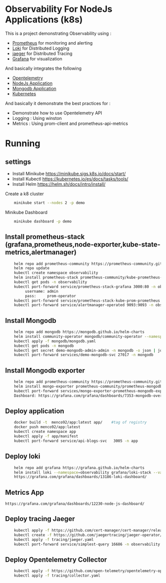 # Observability For NodeJs Applications (k8s) 

This is a project demonstrating Observability using :

* [Prometheus](https://prometheus.io/) for monitoring and alerting
* [Loki](https://grafana.com/oss/loki/) for Distributed Logging
* [jaeger](https://grafana.com/oss/tempo/) for Distributed Tracing
* [Grafana](https://grafana.com/) for visualization

And basically integrates the following

* [Opentelemetry](https://opentelemetry.io/)
* [NodeJs Application](https://nodejs.org/en/)
* [Mongodb Application](https://www.mongodb.com/docs/)
* [Kubernetes](https://kubernetes.io/es/docs/home/)


And basically it demonstrate the best practices for :

* Demonstrate how to use Opentelemetry API
* Logging : Using winston
* Metrics : Using prom-client and prometheus-api-metrics

# Running

## settings
* Install Minikube https://minikube.sigs.k8s.io/docs/start/
* Install Kubectl https://kubernetes.io/es/docs/tasks/tools/
* Install Helm https://helm.sh/docs/intro/install/ 

Create a k8 cluster 
````bash
    minikube start --nodes 2 -p demo
````

Minikube Dashboard 
````bash
    minikube dashboard -p demo
````
## Install prometheus-stack (grafana,prometheus,node-exporter,kube-state-metrics,alertmanager)
````bash
    helm repo add prometheus-community https://prometheus-community.github.io/helm-charts
    helm repo update
    kubectl create namespace observability
    helm install prometheus-stack prometheus-community/kube-prometheus-stack --values prometheus-stack/prometheus-values.yaml
    kubectl get pods -n observability
    kubectl port-forward service/prometheus-stack-grafana 3000:80 -n observability
         username: admin
         pass:     prom-operator
    kubectl port-forward service/prometheus-stack-kube-prom-prometheus 9090:9090 -n observability
    kubectl port-forward service/alertmanager-operated 9093:9093 -n observability
````

## Install Mongodb
````bash
    helm repo add mongodb https://mongodb.github.io/helm-charts
    helm install community-operator mongodb/community-operator --namespace mongodb --create-namespace
    kubectl apply -f mongodb/mongodb.yaml
    kubectl get pods -n mongodb
    kubectl get secret demo-mongodb-admin-admin -n mongodb -o json | jq -r '.data | with_entries(.value |= @base64d)'
    kubectl port-forward services/demo-mongodb-svc 27017 -n mongodb

````

## Install Mongodb exporter
````bash
    helm repo add prometheus-community https://prometheus-community.github.io/helm-charts
    helm install mongo-exporter prometheus-community/prometheus-mongodb-exporter --values mongodb/exporter/values.yaml --namespace mongodb
    kubectl port-forward services/mongo-exporter-prometheus-mongodb-exporter  9216 -n mongodb
    Dashboard: https://grafana.com/grafana/dashboards/7353-mongodb-overview/
````
## Deploy application
````bash
    docker build -t  menco92/app:latest app/    #tag of registry
    docker push menco92/app:latest
    kubectl create namespace app
    kubectl apply -f app/manifest
    kubectl port-forward service/api-blogs-svc   3005 -n app
````

## Deploy loki
````bash
    helm repo add grafana https://grafana.github.io/helm-charts
    helm install loki --namespace=observability grafana/loki-stack --values loki/values.yaml
    https://grafana.com/grafana/dashboards/13186-loki-dashboard/
````
## Metrics App
    https://grafana.com/grafana/dashboards/12230-node-js-dashboard/ 
    
## Deploy tracing Jaeger
````bash
    kubectl apply -f https://github.com/cert-manager/cert-manager/releases/download/v1.6.3/cert-manager.yaml
    kubectl create -f https://github.com/jaegertracing/jaeger-operator/releases/download/v1.41.0/jaeger-operator.yaml -n observability 
    kubectl apply -f tracing/jaeger.yaml
    kubectl port-forward service/simplest-query 16686 -n observability
````
## Deploy Opentelemetry Collector
````bash
    kubectl apply -f https://github.com/open-telemetry/opentelemetry-operator/releases/latest/download/opentelemetry-operator.yaml
    kubectl apply -f tracing/collector.yaml
````


